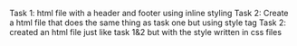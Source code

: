 Task 1: html file with a header and footer using inline styling
Task 2: Create a html file that does the same thing as task one but using style tag
Task 2: created an html file just like task 1&2 but with the style written in css files
